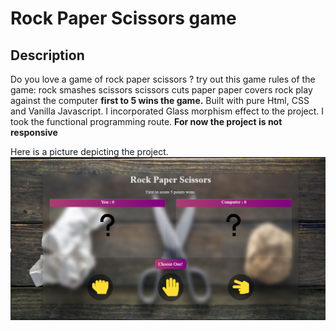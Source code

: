 # Rock Paper Scissors game
## Description
  Do you love a game of rock paper scissors ? try out this game
  rules of the game:
  rock smashes scissors
  scissors cuts  paper
  paper covers rock
  play against the computer
  **first to  5 wins the game.**
  Built with pure Html, CSS and Vanilla Javascript.
  I incorporated Glass morphism effect to the project.
  I took the functional programming route.
  **For now the project is not responsive**

  Here is a picture depicting the project.
  ![project image](images/projectImage.png)

